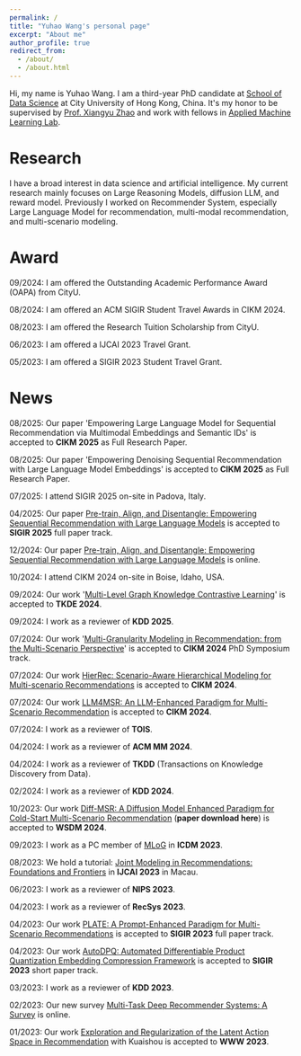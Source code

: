 ```yaml
---
permalink: /
title: "Yuhao Wang's personal page"
excerpt: "About me"
author_profile: true
redirect_from: 
  - /about/
  - /about.html
---
```


Hi, my name is Yuhao Wang. I am a third-year PhD candidate at [School of Data Science](https://www.sdsc.cityu.edu.hk/) at City University of Hong Kong, China. It's my honor to be supervised by [Prof. Xiangyu Zhao](https://zhaoxyai.github.io/) and work with fellows in [Applied Machine Learning Lab](https://aml-cityu.github.io/).

Research
======

I have a broad interest in data science and artificial intelligence. 
My current research mainly focuses on Large Reasoning Models, diffusion LLM, and reward model.
Previously I worked on Recommender System, especially Large Language Model for recommendation, multi-modal recommendation, and multi-scenario modeling. 

Award
======
09/2024: I am offered the Outstanding Academic Performance Award (OAPA) from CityU.

08/2024: I am offered an ACM SIGIR Student Travel Awards in CIKM 2024.

08/2023: I am offered the Research Tuition Scholarship from CityU.

06/2023: I am offered a IJCAI 2023 Travel Grant.

05/2023: I am offered a SIGIR 2023 Student Travel Grant.

News
======

08/2025: Our paper 'Empowering Large Language Model for Sequential Recommendation via Multimodal Embeddings and Semantic IDs' is accepted to **CIKM 2025** as Full Research Paper.

08/2025: Our paper 'Empowering Denoising Sequential Recommendation with Large Language Model Embeddings' is accepted to **CIKM 2025** as Full Research Paper.

07/2025: I attend SIGIR 2025 on-site in Padova, Italy.

04/2025: Our paper [Pre-train, Align, and Disentangle: Empowering Sequential Recommendation with Large Language Models](https://arxiv.org/abs/2412.04107) is accepted to **SIGIR 2025** full paper track.

12/2024: Our paper [Pre-train, Align, and Disentangle: Empowering Sequential Recommendation with Large Language Models](https://arxiv.org/abs/2412.04107) is online.

10/2024: I attend CIKM 2024 on-site in Boise, Idaho, USA.

09/2024: Our work '[Multi-Level Graph Knowledge Contrastive Learning](https://ieeexplore.ieee.org/abstract/document/10694801)' is accepted to **TKDE 2024**.

09/2024: I work as a reviewer of **KDD 2025**.

07/2024: Our work '[Multi-Granularity Modeling in Recommendation: from the Multi-Scenario Perspective](https://dl.acm.org/doi/10.1145/3627673.3680264)' is accepted to **CIKM 2024** PhD Symposium track.

07/2024: Our work [HierRec: Scenario-Aware Hierarchical Modeling for Multi-scenario Recommendations](https://dl.acm.org/doi/10.1145/3627673.3679615) is accepted to **CIKM 2024**.

07/2024: Our work [LLM4MSR: An LLM-Enhanced Paradigm for Multi-Scenario Recommendation](https://dl.acm.org/doi/10.1145/3627673.3679743) is accepted to **CIKM 2024**.

07/2024: I work as a reviewer of **TOIS**.

04/2024: I work as a reviewer of **ACM MM 2024**.

04/2024: I work as a reviewer of **TKDD** (Transactions on Knowledge Discovery from Data).

02/2024: I work as a reviewer of **KDD 2024**.

10/2023: Our work [Diff-MSR: A Diffusion Model Enhanced Paradigm for Cold-Start Multi-Scenario Recommendation](https://github.com/wyhwhy/WSDM24_Diff-MSR/blob/main/WSDM24_Diff_MSR.pdf) (**paper download here**) is accepted to **WSDM 2024**.

09/2023: I work as a PC member of [MLoG](https://mlog-workshop.github.io/) in **ICDM 2023**.

08/2023: We hold a tutorial: [Joint Modeling in Recommendations: Foundations and Frontiers](https://zhaoxyai.github.io/paper/jointmodeling.pdf) in **IJCAI 2023** in Macau.

06/2023: I work as a reviewer of **NIPS 2023**.

04/2023: I work as a reviewer of **RecSys 2023**.

04/2023: Our work [PLATE: A Prompt-Enhanced Paradigm for Multi-Scenario Recommendations](https://dl.acm.org/doi/10.1145/3539618.3591750) is accepted to **SIGIR 2023** full paper track.

04/2023: Our work [AutoDPQ: Automated Differentiable Product Quantization Embedding Compression Framework](https://dl.acm.org/doi/abs/10.1145/3539618.3591953) is accepted to **SIGIR 2023** short paper track.

03/2023: I work as a reviewer of **KDD 2023**.

02/2023: Our new survey [Multi-Task Deep Recommender Systems: A Survey](http://arxiv.org/abs/2302.03525) is online.

01/2023: Our work [Exploration and Regularization of the Latent Action Space in Recommendation](https://arxiv.org/abs/2302.03431) with Kuaishou is accepted to **WWW 2023**.


<script type="text/javascript" id="clustrmaps" src="//clustrmaps.com/map_v2.js?d=_ozYIhDC2wgY6J1weFrQf0lgT36lIYo3fRfwjIqChug&cl=ffffff&w=a"></script>
